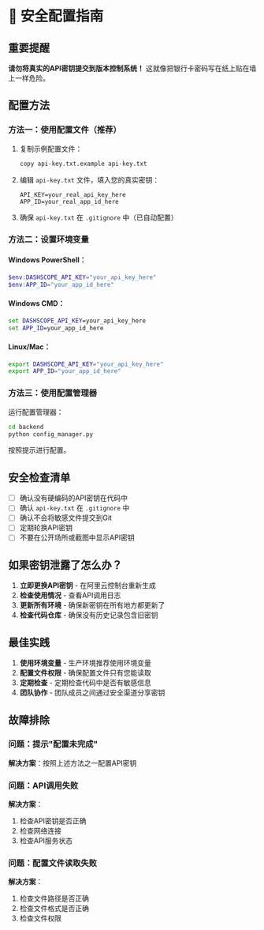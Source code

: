 # 🔐 安全配置指南

## 重要提醒

**请勿将真实的API密钥提交到版本控制系统！** 这就像把银行卡密码写在纸上贴在墙上一样危险。

## 配置方法

### 方法一：使用配置文件（推荐）

1. 复制示例配置文件：
   ```bash
   copy api-key.txt.example api-key.txt
   ```

2. 编辑 `api-key.txt` 文件，填入您的真实密钥：
   ```
   API_KEY=your_real_api_key_here
   APP_ID=your_real_app_id_here
   ```

3. 确保 `api-key.txt` 在 `.gitignore` 中（已自动配置）

### 方法二：设置环境变量

#### Windows PowerShell：
```powershell
$env:DASHSCOPE_API_KEY="your_api_key_here"
$env:APP_ID="your_app_id_here"
```

#### Windows CMD：
```cmd
set DASHSCOPE_API_KEY=your_api_key_here
set APP_ID=your_app_id_here
```

#### Linux/Mac：
```bash
export DASHSCOPE_API_KEY="your_api_key_here"
export APP_ID="your_app_id_here"
```

### 方法三：使用配置管理器

运行配置管理器：
```bash
cd backend
python config_manager.py
```

按照提示进行配置。

## 安全检查清单

- [ ] 确认没有硬编码的API密钥在代码中
- [ ] 确认 `api-key.txt` 在 `.gitignore` 中
- [ ] 确认不会将敏感文件提交到Git
- [ ] 定期轮换API密钥
- [ ] 不要在公开场所或截图中显示API密钥

## 如果密钥泄露了怎么办？

1. **立即更换API密钥** - 在阿里云控制台重新生成
2. **检查使用情况** - 查看API调用日志
3. **更新所有环境** - 确保新密钥在所有地方都更新了
4. **检查代码仓库** - 确保没有历史记录包含旧密钥

## 最佳实践

1. **使用环境变量** - 生产环境推荐使用环境变量
2. **配置文件权限** - 确保配置文件只有您能读取
3. **定期检查** - 定期检查代码中是否有敏感信息
4. **团队协作** - 团队成员之间通过安全渠道分享密钥

## 故障排除

### 问题：提示"配置未完成"
**解决方案**：按照上述方法之一配置API密钥

### 问题：API调用失败
**解决方案**：
1. 检查API密钥是否正确
2. 检查网络连接
3. 检查API服务状态

### 问题：配置文件读取失败
**解决方案**：
1. 检查文件路径是否正确
2. 检查文件格式是否正确
3. 检查文件权限
